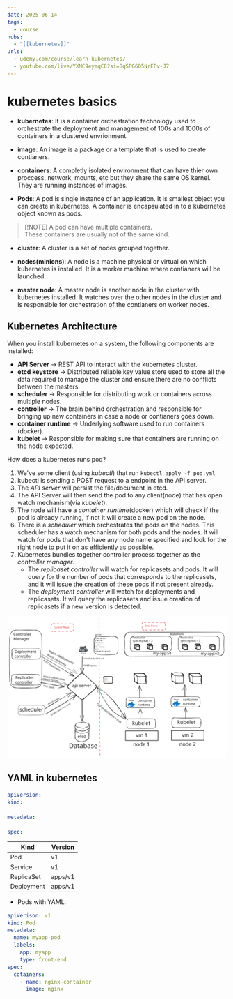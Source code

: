 ```yaml
---
date: 2025-06-14
tags:
  - course
hubs:
  - "[[kubernetes]]"
urls:
  - udemy.com/course/learn-kubernetes/
  - youtube.com/live/YXMC9eymqC8?si=8qSPG6Q5NrEFv-J7
---
```


# kubernetes basics

- **kubernetes**: It is a container orchestration technology used to orchestrate
  the deployment and management of 100s and 1000s of containers in a clustered
  envrionment.

- **image**: An image is a package or a template that is used to create
  contianers.

- **containers**: A completly isolated environment that can have thier own
  proccess, network, mounts, etc but they share the same OS kernel. They are
  running instances of images.

- **Pods**: A pod is single instance of an application. It is smallest object
  you can create in kubernetes. A container is encapsulated in to a kubernetes
  object known as pods.

> [!NOTE] A pod can have multiple containers.  
> These containers are usually not of the same kind.

- **cluster**: A cluster is a set of nodes grouped together.

- **nodes(minions)**: A node is a machine physical or virtual on which
  kubernetes is installed. It is a worker machine where contianers will be
  launched.

- **master node**: A master node is another node in the cluster with kubernetes
  installed. It watches over the other nodes in the cluster and is responsible
  for orchestration of the contianers on worker nodes.

## Kubernetes Architecture

When you install kubernetes on a system, the following components are installed:

- **API Server** -> REST API to interact with the kubernetes cluster.
- **etcd keystore** -> Distributed reliable key value store used to store all
  the data required to manage the cluster and ensure there are no conflicts
  between the masters.
- **scheduler** -> Responsible for distributing work or containers across
  multiple nodes.
- **controller** -> The brain behind orchestration and responsible for bringing
  up new containers in case a node or contianers goes down.
- **container runtime** -> Underlying software used to run containers (docker).
- **kubelet** -> Responsible for making sure that containers are running on the
  node expected.

How does a kubernetes runs pod?

1. We've some client (using _kubectl_) that run `kubectl apply -f pod.yml`
2. kubectl is sending a POST request to a endpoint in the API server.
3. The _API server_ will persist the file/document in etcd.
4. The API Server will then send the pod to any client(node) that has open watch
   mechanism(via _kubelet_).
5. The node will have a _container runtime_(docker) which will check if the pod
   is already running, if not it will create a new pod on the node.
6. There is a _scheduler_ which orchestrates the pods on the nodes. This
   scheduler has a watch mechanism for both pods and the nodes. It will watch
   for pods that don't have any node name specified and look for the right node
   to put it on as efficiently as possible.
7. Kubernetes bundles together controller process together as the _controller
   manager_.
   - The _replicaset controller_ will watch for replicasets and pods. It will
     query for the number of pods that corresponds to the replicasets, and it
     will issue the creation of these pods if not present already.
   - The _deployment controller_ will watch for deployments and replicasets. It
     wil query the replicasets and issue creation of replicasets if a new
     version is detected.

![Kubernetes Architecture: How it works?](../images/kubernetes-architecture.excalidraw.svg)

## YAML in kubernetes

```yml
apiVersion:
kind:

metadata:

spec:
```

| Kind       | Version |
| ---------- | ------- |
| Pod        | v1      |
| Service    | v1      |
| ReplicaSet | apps/v1 |
| Deployment | apps/v1 |

- Pods with YAML:

```yml
apiVerison: v1
kind: Pod
metadata:
  name: myapp-pod
  labels:
    app: myapp
    type: front-end
spec:
  cotainers:
    - name: nginx-container
      image: nginx
```
